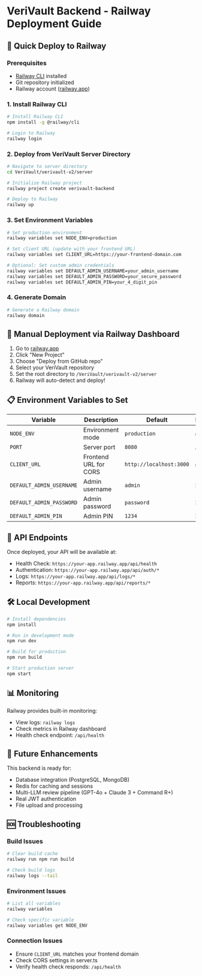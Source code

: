# VeriVault Backend - Railway Deployment Guide

## 🚀 Quick Deploy to Railway

### Prerequisites
- [Railway CLI](https://docs.railway.app/develop/cli) installed
- Git repository initialized
- Railway account ([railway.app](https://railway.app))

### 1. Install Railway CLI
```bash
# Install Railway CLI
npm install -g @railway/cli

# Login to Railway
railway login
```

### 2. Deploy from VeriVault Server Directory
```bash
# Navigate to server directory
cd VeriVault/verivault-v2/server

# Initialize Railway project
railway project create verivault-backend

# Deploy to Railway
railway up
```

### 3. Set Environment Variables
```bash
# Set production environment
railway variables set NODE_ENV=production

# Set client URL (update with your frontend URL)
railway variables set CLIENT_URL=https://your-frontend-domain.com

# Optional: Set custom admin credentials
railway variables set DEFAULT_ADMIN_USERNAME=your_admin_username
railway variables set DEFAULT_ADMIN_PASSWORD=your_secure_password
railway variables set DEFAULT_ADMIN_PIN=your_4_digit_pin
```

### 4. Generate Domain
```bash
# Generate a Railway domain
railway domain
```

## 🔧 Manual Deployment via Railway Dashboard

1. Go to [railway.app](https://railway.app)
2. Click "New Project"
3. Choose "Deploy from GitHub repo"
4. Select your VeriVault repository
5. Set the root directory to `/VeriVault/verivault-v2/server`
6. Railway will auto-detect and deploy!

## 📋 Environment Variables to Set

| Variable | Description | Default | Required |
|----------|-------------|---------|----------|
| `NODE_ENV` | Environment mode | `production` | ✅ |
| `PORT` | Server port | `8080` | Auto-set |
| `CLIENT_URL` | Frontend URL for CORS | `http://localhost:3000` | ✅ |
| `DEFAULT_ADMIN_USERNAME` | Admin username | `admin` | ❌ |
| `DEFAULT_ADMIN_PASSWORD` | Admin password | `password` | ❌ |
| `DEFAULT_ADMIN_PIN` | Admin PIN | `1234` | ❌ |

## 🔗 API Endpoints

Once deployed, your API will be available at:
- Health Check: `https://your-app.railway.app/api/health`
- Authentication: `https://your-app.railway.app/api/auth/*`
- Logs: `https://your-app.railway.app/api/logs/*`
- Reports: `https://your-app.railway.app/api/reports/*`

## 🛠 Local Development
```bash
# Install dependencies
npm install

# Run in development mode
npm run dev

# Build for production
npm run build

# Start production server
npm start
```

## 📊 Monitoring

Railway provides built-in monitoring:
- View logs: `railway logs`
- Check metrics in Railway dashboard
- Health check endpoint: `/api/health`

## 🔮 Future Enhancements

This backend is ready for:
- Database integration (PostgreSQL, MongoDB)
- Redis for caching and sessions
- Multi-LLM review pipeline (GPT-4o + Claude 3 + Command R+)
- Real JWT authentication
- File upload and processing

## 🆘 Troubleshooting

### Build Issues
```bash
# Clear build cache
railway run npm run build

# Check build logs
railway logs --tail
```

### Environment Issues
```bash
# List all variables
railway variables

# Check specific variable
railway variables get NODE_ENV
```

### Connection Issues
- Ensure `CLIENT_URL` matches your frontend domain
- Check CORS settings in server.ts
- Verify health check responds: `/api/health` 